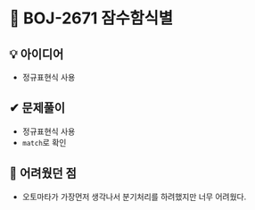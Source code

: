 # 🔎 BOJ-2671 잠수함식별
## 💡 아이디어
- 정규표현식 사용
## ✔ 문제풀이
- 정규표현식 사용
- `match`로 확인

## 🤕 어려웠던 점
- 오토마타가 가장먼저 생각나서 분기처리를 하려했지만 너무 어려웠다.